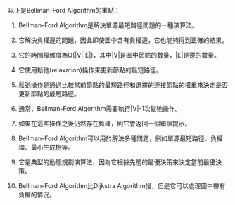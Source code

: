 

以下是Bellman-Ford Algorithm的重點：

1. Bellman-Ford Algorithm是解決單源最短路徑問題的一種演算法。

2. 它解決負權邊的問題，因此即使圖中含有負權邊，它也能夠得到正確的結果。

3. 它的時間複雜度為O(|V||E|)，其中|V|是圖中節點的數量，|E|是邊的數量。

4. 它使用鬆弛(relaxation)操作來更新節點的最短路徑。

5. 鬆弛操作是通過比較當前節點的最短路徑和選擇的連接節點的權重來決定是否更新節點的最短路徑。

6. 通常，Bellman-Ford Algorithm需要執行|V|-1次鬆弛操作。

7. 如果在這些操作之後仍然存在負環，則它會返回一個錯誤提示。

8. Bellman-Ford Algorithm可以用於解決多種問題，例如單源最短路徑、負權環、最小生成樹等。

9. 它是典型的動態規劃演算法，因為它根據先前的最優決策來決定當前最優決策。

10. Bellman-Ford Algorithm比Dijkstra Algorithm慢，但是它可以處理圖中帶有負權的情況。